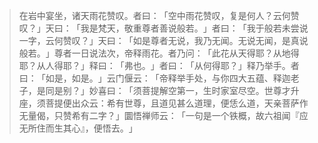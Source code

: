 
> 在岩中宴坐，诸天雨花赞叹。者曰：​「空中雨花赞叹，复是何人？云何赞叹？​」天曰：​「我是梵天，敬重尊者善说般若。​」者曰：​「我于般若未尝说一字，云何赞叹？​」天曰：​「如是尊者无说，我乃无闻。无说无闻，是真说般若。​」尊者一日说法次，帝释雨花。者乃问：​「此花从天得耶？从地得耶？从人得耶？​」释曰：​「弗也。​」者曰：​「从何得耶？​」释乃举手。者曰：​「如是，如是。​」云门偃云：​「帝释举手处，与你四大五蕴、释迦老子，是同是别？​」妙喜曰：​「须菩提解空第一，生时家室尽空。世尊才升座，须菩提便出众云：希有世尊，且道见甚么道理，便恁么道，天亲菩萨作无量偈，只赞希有二字？​」圜悟禅师云：​「一句是一个铁概，故六祖闻『应无所住而生其心』，便悟去。​」
